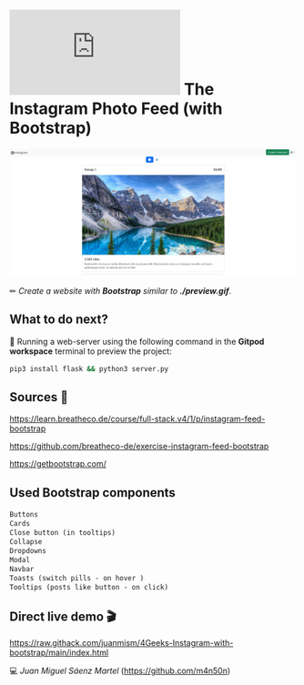 # ![4Geeks Logo](http://assets.breatheco.de/apis/img/images.php?blob&random&cat=icon&tags=4geeks,16) The Instagram Photo Feed (with Bootstrap)

![screenshot](https://github.com/juanmism/4Geeks-Instagram-with-bootstrap/blob/main/instagram_bootstrap_screenshot.JPG)

✏ *Create a website with **Bootstrap** similar to **./preview.gif***.

## What to do next?

📄 Running a web-server using the following command in the **Gitpod workspace** terminal to preview the project:

```sh
pip3 install flask && python3 server.py
```

## Sources 📌

<https://learn.breatheco.de/course/full-stack.v4/1/p/instagram-feed-bootstrap>

<https://github.com/breatheco-de/exercise-instagram-feed-bootstrap>

<https://getbootstrap.com/>

## Used Bootstrap components

```text
Buttons
Cards
Close button (in tooltips)
Collapse
Dropdowns
Modal
Navbar
Toasts (switch pills - on hover )
Tooltips (posts like button - on click)
```

## Direct live demo 🎬

<https://raw.githack.com/juanmism/4Geeks-Instagram-with-bootstrap/main/index.html>

💻 _Juan Miguel Sáenz Martel_ (<https://github.com/m4n50n>)

